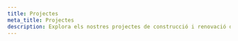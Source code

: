 ```yaml
---
title: Projectes
meta_title: Projectes
description: Explora els nostres projectes de construcció i renovació destacats. Des de cases modernes fins a espais comercials innovadors, descobreix la nostra excel·lència en el disseny i l'execució. Inspira't amb els nostres treballs i descobreix com podem fer realitat el teu projecte de somni.
---
```

